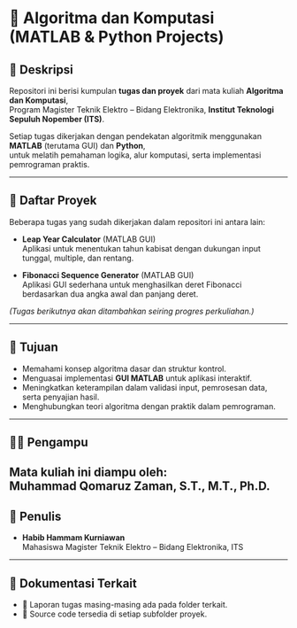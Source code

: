 ﻿# 📘 Algoritma dan Komputasi (MATLAB & Python Projects)

## 📌 Deskripsi
Repositori ini berisi kumpulan **tugas dan proyek** dari mata kuliah **Algoritma dan Komputasi**,  
Program Magister Teknik Elektro – Bidang Elektronika, **Institut Teknologi Sepuluh Nopember (ITS)**.  

Setiap tugas dikerjakan dengan pendekatan algoritmik menggunakan **MATLAB** (terutama GUI) dan **Python**,  
untuk melatih pemahaman logika, alur komputasi, serta implementasi pemrograman praktis.

---

## 📂 Daftar Proyek
Beberapa tugas yang sudah dikerjakan dalam repositori ini antara lain:

- **Leap Year Calculator** (MATLAB GUI)  
  Aplikasi untuk menentukan tahun kabisat dengan dukungan input tunggal, multiple, dan rentang.  

- **Fibonacci Sequence Generator** (MATLAB GUI)  
  Aplikasi GUI sederhana untuk menghasilkan deret Fibonacci berdasarkan dua angka awal dan panjang deret.  

*(Tugas berikutnya akan ditambahkan seiring progres perkuliahan.)*

---

## 🎯 Tujuan
- Memahami konsep algoritma dasar dan struktur kontrol.  
- Menguasai implementasi **GUI MATLAB** untuk aplikasi interaktif.  
- Meningkatkan keterampilan dalam validasi input, pemrosesan data, serta penyajian hasil.  
- Menghubungkan teori algoritma dengan praktik dalam pemrograman.  

---

## 👨‍🏫 Pengampu
Mata kuliah ini diampu oleh:  
**Muhammad Qomaruz Zaman, S.T., M.T., Ph.D.**  
---

## 📅 Penulis
- **Habib Hammam Kurniawan**  
Mahasiswa Magister Teknik Elektro – Bidang Elektronika, ITS  

---

## 🔗 Dokumentasi Terkait
- 📄 Laporan tugas masing-masing ada pada folder terkait.  
- 📂 Source code tersedia di setiap subfolder proyek.  

